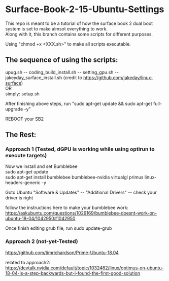 # Surface-Book-2-15-Ubuntu-Settings
This repo is meant to be a tutorial of how the surface book 2 dual boot system is set to make almsot everything to work.  
Along with it, this branch contains some scripts for different purposes.  

Using "chmod +x <XXX.sh>" to make all scripts executable.  

## The sequence of using the scripts:  
upug.sh -- coding_build_install.sh -- setting_gpu.sh -- jakeyday_surface_install.sh (credit to https://github.com/jakeday/linux-surface)  
OR  
simply:
setup.sh  

After finishing above steps, run "sudo apt-get update && sudo apt-get full-upgrade -y"  

REBOOT your SB2  

## The Rest:  
### Approach 1 (Tested, dGPU is working while using optirun to execute targets)  
Now we install and set Bumblebee  
sudo apt-get update  
sudo apt-get install bumblebee bumblebee-nvidia virtualgl primus linux-headers-generic -y  

Goto Ubuntu "Software & Updates" -- "Additional Drivers" -- check your driver is right  

follow the instructions here to make your bumblebee work:  
https://askubuntu.com/questions/1029169/bumblebee-doesnt-work-on-ubuntu-18-04/1042950#1042950  

Once finish editing grub file, run sudo update-grub  

### Approach 2 (not-yet-Tested)  
https://github.com/timrichardson/Prime-Ubuntu-18.04  

related to approach2: https://devtalk.nvidia.com/default/topic/1032482/linux/optimus-on-ubuntu-18-04-is-a-step-backwards-but-i-found-the-first-good-solution  


